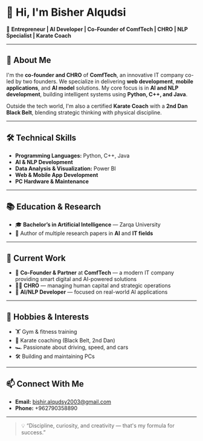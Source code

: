 # 👋 Hi, I'm Bisher Alqudsi

🎯 **Entrepreneur | AI Developer | Co-Founder of ComfTech | CHRO | NLP Specialist | Karate Coach**

---

## 🧠 About Me

I'm the **co-founder and CHRO** of **ComfTech**, an innovative IT company co-led by two founders. We specialize in delivering **web development**, **mobile applications**, and **AI model** solutions. My core focus is in **AI and NLP development**, building intelligent systems using **Python, C++, and Java**.

Outside the tech world, I'm also a certified **Karate Coach** with a **2nd Dan Black Belt**, blending strategic thinking with physical discipline.

---

## 🛠️ Technical Skills

- **Programming Languages:** Python, C++, Java  
- **AI & NLP Development**  
- **Data Analysis & Visualization:** Power BI  
- **Web & Mobile App Development**  
- **PC Hardware & Maintenance**

---

## 📚 Education & Research

- 🎓 **Bachelor’s in Artificial Intelligence** — Zarqa University  
- 📝 Author of multiple research papers in **AI** and **IT fields**

---

## 💼 Current Work

- 🤝 **Co-Founder & Partner** at **ComfTech** — a modern IT company providing smart digital and AI-powered solutions  
- 🧑‍💼 **CHRO** — managing human capital and strategic operations  
- 🧠 **AI/NLP Developer** — focused on real-world AI applications

---

## 🥋 Hobbies & Interests

- 🏋️ Gym & fitness training  
- 🥋 Karate coaching (Black Belt, 2nd Dan)  
- 🏎️ Passionate about driving, speed, and cars  
- 🛠️ Building and maintaining PCs

---

## 📫 Connect With Me

- **Email:** bishir.alqudsy2003@gmail.com  
- **Phone:** +962790358890  

---

> 💡 “Discipline, curiosity, and creativity — that's my formula for success.”
